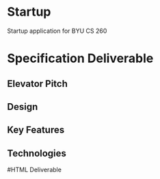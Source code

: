 # Startup
Startup application for BYU CS 260

# Specification Deliverable

## Elevator Pitch

## Design

## Key Features

## Technologies

#HTML Deliverable
